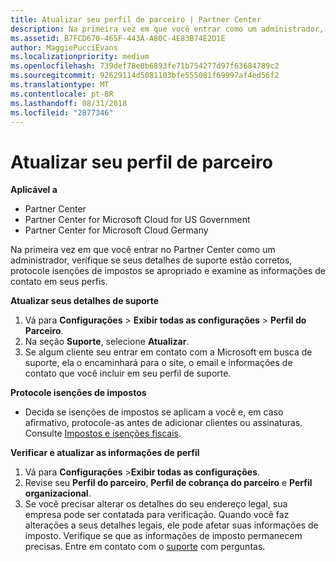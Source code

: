```yaml
---
title: Atualizar seu perfil de parceiro | Partner Center
description: Na primeira vez em que você entrar como um administrador, verifique se seus detalhes de suporte estão corretos, arquive isenções de impostos se apropriado e examine as informações de contato em seus perfis.
ms.assetid: B7FCD670-465F-443A-A80C-4E83B74E2D1E
author: MaggiePucciEvans
ms.localizationpriority: medium
ms.openlocfilehash: 739def78e0b6893fe71b754277d97f63684789c2
ms.sourcegitcommit: 92629114d5081103bfe555081f69997af4ed56f2
ms.translationtype: MT
ms.contentlocale: pt-BR
ms.lasthandoff: 08/31/2018
ms.locfileid: "2877346"
---
```

# <a name="update-your-partner-profile"></a>Atualizar seu perfil de parceiro

**Aplicável a**

-  Partner Center
-  Partner Center for Microsoft Cloud for US Government
-  Partner Center for Microsoft Cloud Germany

Na primeira vez em que você entrar no Partner Center como um administrador, verifique se seus detalhes de suporte estão corretos, protocole isenções de impostos se apropriado e examine as informações de contato em seus perfis.

**Atualizar seus detalhes de suporte**

1.  Vá para **Configurações** &gt; **Exibir todas as configurações** &gt; **Perfil do Parceiro**.
2.  Na seção **Suporte**, selecione **Atualizar**.
3.  Se algum cliente seu entrar em contato com a Microsoft em busca de suporte, ela o encaminhará para o site, o email e informações de contato que você incluir em seu perfil de suporte.

**Protocole isenções de impostos**

-   Decida se isenções de impostos se aplicam a você e, em caso afirmativo, protocole-as antes de adicionar clientes ou assinaturas. Consulte [Impostos e isenções fiscais](tax-and-tax-exemptions.md).

**Verificar e atualizar as informações de perfil**

1.  Vá para **Configurações** &gt;**Exibir todas as configurações**. 
2.  Revise seu **Perfil do parceiro**, **Perfil de cobrança do parceiro** e **Perfil organizacional**.
3.  Se você precisar alterar os detalhes do seu endereço legal, sua empresa pode ser contatada para verificação. Quando você faz alterações a seus detalhes legais, ele pode afetar suas informações de imposto. Verifique se que as informações de imposto permanecem precisas. Entre em contato com o [suporte](https://partner.microsoft.com/support/contact-support) com perguntas.

 

 



